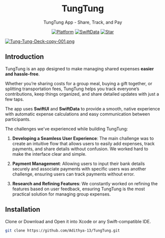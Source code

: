 <h1 align="center">
  TungTung
</h1>
<p align="center">
  TungTung App - Share, Track, and Pay
</p>
<p align="center">
  <a href="https://developer.apple.com/xcode/swiftui/"><img alt="Platform" src="https://img.shields.io/badge/platform-SwiftUI-blue.svg"></a>
  <a href="https://developer.apple.com/swiftdata/"><img alt="SwiftData" src="https://img.shields.io/badge/SwiftData-1.0-blue.svg"></a>
  <a href="https://github.com/Adithya-13/TungTung"><img alt="Star" src="https://img.shields.io/github/stars/Adithya-13/TungTung"></a>
</p>

[![Tung-Tung-Deck-copy-001.png](https://i.postimg.cc/cHyLY2rk/Tung-Tung-Deck-copy-001.png)](https://postimg.cc/GBKRnMPv)

## Introduction

TungTung is an app designed to make managing shared expenses **easier and hassle-free**.

Whether you’re sharing costs for a group meal, buying a gift together, or splitting transportation fees, TungTung helps you track everyone’s contributions, keep things organized, and share detailed updates with just a few taps.

The app uses **SwiftUI** and **SwiftData** to provide a smooth, native experience with automatic expense calculations and easy communication between participants.

The challenges we've experienced while building TungTung:
1. **Developing a Seamless User Experience**:
   The main challenge was to create an intuitive flow that allows users to easily add expenses, track payments, and share details without confusion. We worked hard to make the interface clear and simple.

2. **Payment Management**:
   Allowing users to input their bank details securely and associate payments with specific users was another challenge, ensuring users can track payments without error.

3. **Research and Refining Features**:
   We constantly worked on refining the features based on user feedback, ensuring TungTung is the most practical solution for managing group expenses.

## Installation

Clone or Download and Open it into Xcode or any Swift-compatible IDE.

```bash
git clone https://github.com/Adithya-13/TungTung.git
